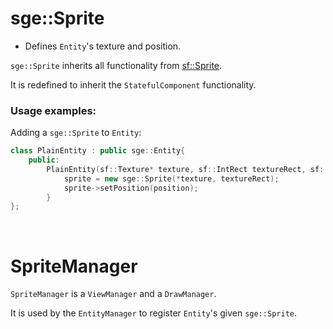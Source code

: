 # sge::Sprite

- Defines `Entity`'s texture and position.

`sge::Sprite` inherits all functionality from [sf::Sprite](https://www.sfml-dev.org/documentation/2.5.1/classsf_1_1Sprite.php).

It is redefined to inherit the `StatefulComponent` functionality.

### Usage examples:

Adding a `sge::Sprite` to `Entity`:

```C++
class PlainEntity : public sge::Entity{
    public:
        PlainEntity(sf::Texture* texture, sf::IntRect textureRect, sf::Vector2f position){
            sprite = new sge::Sprite(*texture, textureRect);
            sprite->setPosition(position);
        }
};
```

<br>

# SpriteManager

`SpriteManager` is a `ViewManager` and a `DrawManager`.

It is used by the `EntityManager` to register `Entity`'s given `sge::Sprite`.